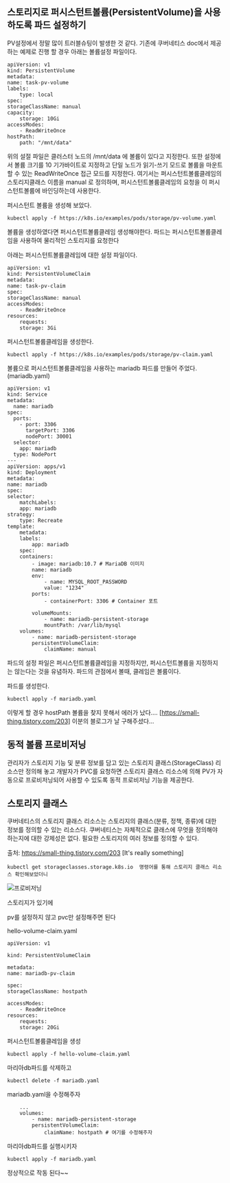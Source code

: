 ## 스토리지로 퍼시스턴트볼륨(PersistentVolume)을 사용하도록 파드 설정하기

PV설정에서 정말 많이 트러블슈팅이 발생한 것 같다. 기존에 쿠버네티스 doc에서 제공하는 예제로 진행 할 경우 아래는 볼륨설정 파일이다.

    apiVersion: v1
    kind: PersistentVolume
    metadata:
    name: task-pv-volume
    labels:
        type: local
    spec:
    storageClassName: manual
    capacity:
        storage: 10Gi
    accessModes:
        - ReadWriteOnce
    hostPath:
        path: "/mnt/data"

위의 설절 파일은 클러스터 노드의 /mnt/data 에 볼륨이 있다고 지정한다. 또한 설정에서 볼륨 크기를 10 기가바이트로 지정하고 단일 노드가 읽기-쓰기 모드로 볼륨을 마운트할 수 있는 ReadWriteOnce 접근 모드를 지정한다. 여기서는 퍼시스턴트볼륨클레임의 스토리지클래스 이름을 manual 로 정의하며, 퍼시스턴트볼륨클레임의 요청을 이 퍼시스턴트볼륨에 바인딩하는데 사용한다. 

퍼시스턴트 볼륨을 생성해 보았다.

    kubectl apply -f https://k8s.io/examples/pods/storage/pv-volume.yaml

볼륨을 생성하였다면 퍼시스턴트볼륨클레임 생성해야한다. 파드는 퍼시스턴트볼륨클레임을 사용하여 물리적인 스토리지를 요청한다

아래는 퍼시스턴트볼륨클레임에 대한 설정 파일이다.

    apiVersion: v1
    kind: PersistentVolumeClaim
    metadata:
    name: task-pv-claim
    spec:
    storageClassName: manual
    accessModes:
        - ReadWriteOnce
    resources:
        requests:
        storage: 3Gi

퍼시스턴트볼륨클레임을 생성한다.

    kubectl apply -f https://k8s.io/examples/pods/storage/pv-claim.yaml

볼륨으로 퍼시스턴트볼륨클레임을 사용하는 mariadb 파드를 만들어 주었다. (mariadb.yaml)

    apiVersion: v1
    kind: Service
    metadata:
      name: mariadb
    spec:
      ports:
        - port: 3306
          targetPort: 3306
          nodePort: 30001
      selector:
        app: mariadb
      type: NodePort
    ---
    apiVersion: apps/v1
    kind: Deployment
    metadata:
    name: mariadb
    spec:
    selector:
        matchLabels:
        app: mariadb
    strategy:
        type: Recreate
    template:
        metadata:
        labels:
            app: mariadb
        spec:
        containers:
            - image: mariadb:10.7 # MariaDB 이미지
            name: mariadb
            env:
                - name: MYSQL_ROOT_PASSWORD
                value: "1234"
            ports:
                - containerPort: 3306 # Container 포트

            volumeMounts:
                - name: mariadb-persistent-storage
                mountPath: /var/lib/mysql
        volumes:
            - name: mariadb-persistent-storage
            persistentVolumeClaim:
                claimName: manual

파드의 설정 파일은 퍼시스턴트볼륨클레임을 지정하지만, 퍼시스턴트볼륨을 지정하지는 않는다는 것을 유념하자. 파드의 관점에서 볼때, 클레임은 볼륨이다.

파드를 생성한다.

    kubectl apply -f mariadb.yaml


이렇게 할 경우 hostPath 볼륨을 찾지 못해서 에러가 났다....  [https://small-thing.tistory.com/203] 이분의 블로그가 날 구해주셨다...

## 동적 볼륨 프로비저닝

관리자가 스토리지 기능 및 분류 정보를 담고 있는 스토리지 클래스(StorageClass) 리소스만 정의해 놓고 개발자가 PVC를 요청하면 스토리지 클래스 리소스에 의해 PV가 자동으로 프로비저닝되어 사용할 수 있도록 동적 프로비저닝 기능을 제공한다.

## 스토리지 클래스

쿠버네티스의 스토리지 클래스 리소스는 스토리지의 클래스(분류, 정책, 종류)에 대한 정보를 정의할 수 있는 리소스다. 쿠버네티스는 자체적으로 클래스에 무엇을 정의해야 하는지에 대한 강제성은 없다. 필요한 스토리지의 여러 정보를 정의할 수 있다. 

출처: https://small-thing.tistory.com/203 [It's really something]


    kubectl get storageclasses.storage.k8s.io  명령어를 통해 스토리지 클래스 리소스 확인해보았더니 


![프로비저닝](https://user-images.githubusercontent.com/68090443/147855009-2347b91b-d94f-472a-adb0-32d2a5af9a5d.PNG)

스토리지가 있기에 

pv를 설정하지 않고 pvc만 설정해주면 된다

hello-volume-claim.yaml

    apiVersion: v1

    kind: PersistentVolumeClaim

    metadata:
    name: mariadb-pv-claim

    spec:
    storageClassName: hostpath

    accessModes:
        - ReadWriteOnce
    resources:
        requests:
        storage: 20Gi

퍼시스턴트볼륨클레임을 생성

    kubectl apply -f hello-volume-claim.yaml    

마리아db파드를 삭제하고 

    kubectl delete -f mariadb.yaml

mariadb.yaml을 수정해주자

        ...
        volumes:
            - name: mariadb-persistent-storage
            persistentVolumeClaim:
                claimName: hostpath # 여기를 수정해주자


마리아db파드를 실행시키자

    kubectl apply -f mariadb.yaml

정상적으로 작동 된다~~
